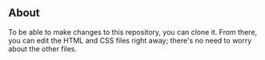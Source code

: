 ## About

To be able to make changes to this repository, you can clone it. From there, you can edit the HTML and CSS files right away; there's no need to worry about the other files. 